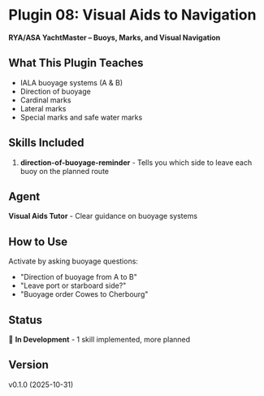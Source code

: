 # Plugin 08: Visual Aids to Navigation

**RYA/ASA YachtMaster – Buoys, Marks, and Visual Navigation**

## What This Plugin Teaches
- IALA buoyage systems (A & B)
- Direction of buoyage
- Cardinal marks
- Lateral marks
- Special marks and safe water marks

## Skills Included
1. **direction-of-buoyage-reminder** - Tells you which side to leave each buoy on the planned route

## Agent
**Visual Aids Tutor** - Clear guidance on buoyage systems

## How to Use
Activate by asking buoyage questions:
- "Direction of buoyage from A to B"
- "Leave port or starboard side?"
- "Buoyage order Cowes to Cherbourg"

## Status
🚧 **In Development** - 1 skill implemented, more planned

## Version
v0.1.0 (2025-10-31)
